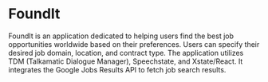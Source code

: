 # FoundIt
FoundIt is an application dedicated to helping users find the best job opportunities worldwide based on their preferences. Users can specify their desired job domain, location, and contract type. The application utilizes TDM (Talkamatic Dialogue Manager), Speechstate, and Xstate/React. It integrates the Google Jobs Results API to fetch job search results.

